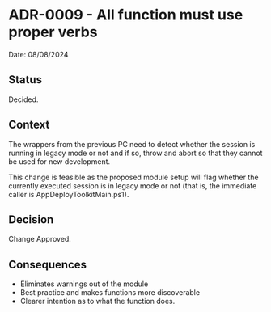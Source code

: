 # ADR-0009 - All function must use proper verbs

Date: 08/08/2024

## Status

Decided.

## Context

The wrappers from the previous PC need to detect whether the session is running in legacy mode or not and if so, throw and abort so that they cannot be used for new development.

This change is feasible as the proposed module setup will flag whether the currently executed session is in legacy mode or not (that is, the immediate caller is AppDeployToolkitMain.ps1).

## Decision

Change Approved.

## Consequences

- Eliminates warnings out of the module
- Best practice and makes functions more discoverable
- Clearer intention as to what the function does.

